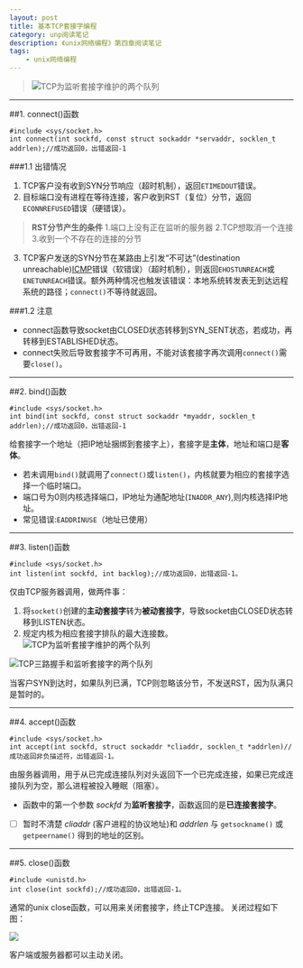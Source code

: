 ```yaml
---
layout: post
title: 基本TCP套接字编程
category: unp阅读笔记
description: 《unix网络编程》第四章阅读笔记
tags: 
    - unix网络编程
---
```


>![TCP为监听套接字维护的两个队列](http://ww3.sinaimg.cn/mw690/49d9625fjw1eudaw2wlcbj20mr0p1mza.jpg)

---
##1. connect()函数

    #include <sys/socket.h>
    int connect(int sockfd, const struct sockaddr *servaddr, socklen_t addrlen);//成功返回0，出错返回-1


###1.1 出错情况

1. TCP客户没有收到SYN分节响应（超时机制），返回`ETIMEDOUT`错误。
2. 目标端口没有进程在等待连接，客户收到RST（复位）分节，返回`ECONNREFUSED`错误（硬错误）。
> **RST分节产生的条件**
> 1.端口上没有正在监听的服务器
> 2.TCP想取消一个连接
> 3.收到一个不存在的连接的分节
3. TCP客户发送的SYN分节在某路由上引发“不可达”(destination unreachable)[ICMP](http://baike.baidu.com/view/30564.htm)错误（软错误）（超时机制），则返回`EHOSTUNREACH`或`ENETUNREACH`错误。额外两种情况也触发该错误：本地系统转发表无到达远程系统的路径；`connect()`不等待就返回。

###1.2 注意

+ connect函数导致socket由CLOSED状态转移到SYN_SENT状态，若成功，再转移到ESTABLISHED状态。
+ connect失败后导致套接字不可再用，不能对该套接字再次调用`connect()`需要`close()`。

---
##2. bind()函数

    #include <sys/socket.h>
    int bind(int sockfd, const struct sockaddr *myaddr, socklen_t addrlen);//成功返回0，出错返回-1

给套接字一个地址（把IP地址捆绑到套接字上），套接字是**主体**，地址和端口是**客体**。

+ 若未调用`bind()`就调用了`connect()`或`listen()`，内核就要为相应的套接字选择一个临时端口。
+ 端口号为0则内核选择端口，IP地址为通配地址(`INADDR_ANY`),则内核选择IP地址。
+ 常见错误:`EADDRINUSE`（地址已使用）

---
##3. listen()函数

    #include <sys/socket.h>
    int listen(int sockfd, int backlog);//成功返回0，出错返回-1。

    
仅由TCP服务器调用，做两件事：
1. 将`socket()`创建的**主动套接字**转为**被动套接字**，导致socket由CLOSED状态转移到LISTEN状态。
2. 规定内核为相应套接字排队的最大连接数。
![TCP为监听套接字维护的两个队列](http://ww2.sinaimg.cn/mw690/49d9625fjw1eud84l3ieqj20pq0dq0ty.jpg)

![TCP三路握手和监听套接字的两个队列](http://ww2.sinaimg.cn/mw690/49d9625fgw1eud80l3nplj20nf09gmy2.jpg)

当客户SYN到达时，如果队列已满，TCP则忽略该分节，不发送RST，因为队满只是暂时的。

---
##4. accept()函数

    #include <sys/socket.h>
    int accept(int sockfd, struct sockaddr *cliaddr, socklen_t *addrlen)//成功返回非负描述符，出错返回-1。
由服务器调用，用于从已完成连接队列对头返回下一个已完成连接，如果已完成连接队列为空，那么进程被投入睡眠（阻塞）。

- 函数中的第一个参数 *sockfd* 为**监听套接字**，函数返回的是**已连接套接字**。
-  [ ] 暂时不清楚 *cliaddr* (客户进程的协议地址)和 *addrlen* 与 `getsockname()` 或 `getpeername()` 得到的地址的区别。

---
##5. close()函数

    #include <unistd.h>
    int close(int sockfd);//成功返回0，出错返回-1。
    
通常的unix close函数，可以用来关闭套接字，终止TCP连接。
关闭过程如下图：

![](http://ww1.sinaimg.cn/mw690/49d9625fgw1eudc276a99j20h909amxw.jpg)

客户端或服务器都可以主动关闭。